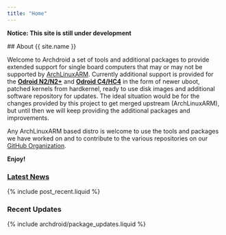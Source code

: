 ```yaml
---
title: "Home"
---
```

**Notice: This site is still under development**

<div class="container-fluid">
<div class="row">

<div class="col-md-9">
<div class="box" markdown="1">
## About {{ site.name }}

Welcome to Archdroid a set of tools and additional packages to provide extended
support for single board computers that may or may not be supported by
[ArchLinuxARM].
Currently additional support is provided for the **[Odroid N2/N2+]** and
**[Odroid C4/HC4]** in the form of newer uboot, patched kernels from hardkernel,
ready to use disk images and additional software repository for updates.
The ideal situation would be for the changes provided by this project to get
merged upstream (ArchLinuxARM), but until then we will keep providing the
additional packages and improvements.

Any ArchLinuxARM based distro is welcome to use the tools and packages we have
worked on and to contribute to the various repositories on our [GitHub Organization].

**Enjoy!**


[ArchLinuxARM]:        https://archlinuxarm.org
[GitHub Organization]: https://github.com/archdroid-org
[Odroid N2/N2+]:       /images/odroidn2
[Odroid C4/HC4]:       /images/odroidc4
</div>

<div id="news">
<h3>
<a href="/news/" title="Browse the news archives">Latest News</a>
<span class="arrow"></span>
</h3>

<div markdown="1">
{% include post_recent.liquid %}
</div>
</div>
</div>

<div class="col-md-3">
<h3 class="box-title">Recent Updates</h3>
<div class="box box-right" markdown="1">
{% include archdroid/package_updates.liquid %}
</div>
</div>

</div>
</div>

